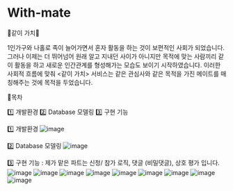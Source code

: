 # With-mate
👩같이 가치👨

1인가구와 나홀로 족이 늘어가면서 혼자 활동을 하는 것이 보편적인 사회가 되었습니다. 그러나 이제는 더 뛰어넘어 원래 알고 지내던 사이가 아니지만 목적에 맞는 사람끼리 같이 활동을 하고 새로운 인간관계를 형성해가는 모습도 보이기 시작하였습니다. 이러한 사회적 흐름에 맞춰 <같이 가치> 서비스는 같은 관심사와 같은 목적을 가진
메이트를 매칭해주는 것에 목적을 두었습니다.




🔔목차

1️⃣ 개발환경 
2️⃣ Database 모델링 
3️⃣ 구현 기능

1️⃣ 개발환경
![image](https://user-images.githubusercontent.com/87827545/155072594-0f27c22a-e892-463b-9883-c13e338f547b.png)

2️⃣ Database 모델링 
![image](https://user-images.githubusercontent.com/87827545/155072964-e46d6a3f-3288-43d5-90b2-d93a35581fa2.png)

3️⃣ 구현 기능 : 제가 맡은 파트는 신청/ 참가 로직, 댓글 (비밀댓글), 상호 평가 입니다.
![image](https://user-images.githubusercontent.com/87827545/155074810-3f374969-0204-4aaf-9fa0-ebc5b1a799af.png)
![image](https://user-images.githubusercontent.com/87827545/155074844-c087ac2a-c080-40ee-8801-6c5b32be5b3b.png)
![image](https://user-images.githubusercontent.com/87827545/155073214-d7e80883-2972-4405-bc1e-1b69b9833450.png)
![image](https://user-images.githubusercontent.com/87827545/155073247-1f90e553-9821-4f84-8f9d-9657a71d5380.png)
![image](https://user-images.githubusercontent.com/87827545/155074903-b1f9d68c-475a-480f-9422-fb7c35d35b4d.png)
![image](https://user-images.githubusercontent.com/87827545/155074969-f96b9d18-d35f-497b-a814-468f9c7782cd.png)
![image](https://user-images.githubusercontent.com/87827545/155075028-f180c3c8-0643-4d12-9095-ced9a8ed6639.png)
![image](https://user-images.githubusercontent.com/87827545/155073302-63217889-e013-4fd0-95e1-bbc254cffbf5.png)
![image](https://user-images.githubusercontent.com/87827545/155074435-3996224f-db1e-4e29-8881-9b0bd916d670.png)

